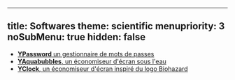 -----
title: Softwares
theme: scientific
menupriority: 3
noSubMenu: true
hidden: false
-----

- [**YPassword** un gestionnaire de mots de passes](/Scratch/fr/softwares/ypassword)
- [**YAquabubbles**, un économiseur d'écran sous l'eau](/Scratch/fr/softwares/yaquabubbles)
- [**YClock**, un économiseur d'écran inspiré du logo Biohazard](/Scratch/fr/softwares/yclock)

